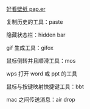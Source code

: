 [好看壁纸 pap.er](https://paper.meiyuan.in/)

复制历史的工具：paste

隐藏状态栏：hidden bar

gif 生成工具：gifox

鼠标倒转并且顺滑工具：mos

wps 打开 word 或 ppt 的工具

鼠标与按键映射快捷键工具：bbt

mac 之间传送消息：air drop

